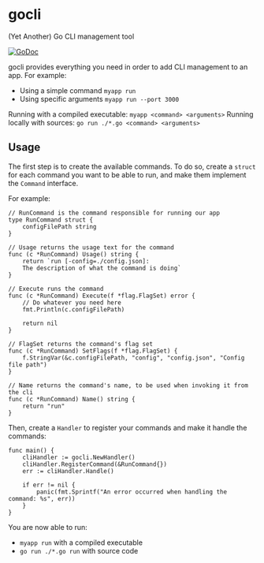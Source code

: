 # gocli
(Yet Another) Go CLI management tool

[![GoDoc](https://godoc.org/github.com/Aziule/gocli?status.svg)](https://godoc.org/github.com/Aziule/gocli)

gocli provides everything you need in order to add CLI management to an app. For example:
- Using a simple command `myapp run`
- Using specific arguments `myapp run --port 3000`

Running with a compiled executable: `myapp <command> <arguments>`
Running locally with sources: `go run ./*.go <command> <arguments>`

## Usage

The first step is to create the available commands. To do so, create a `struct` for each command you want to be able to run, and make them
implement the `Command` interface.

For example:

```golang
// RunCommand is the command responsible for running our app
type RunCommand struct {
	configFilePath string
}

// Usage returns the usage text for the command
func (c *RunCommand) Usage() string {
	return `run [-config=./config.json]:
	The description of what the command is doing`
}

// Execute runs the command
func (c *RunCommand) Execute(f *flag.FlagSet) error {
	// Do whatever you need here
	fmt.Println(c.configFilePath)

	return nil
}

// FlagSet returns the command's flag set
func (c *RunCommand) SetFlags(f *flag.FlagSet) {
	f.StringVar(&c.configFilePath, "config", "config.json", "Config file path")
}

// Name returns the command's name, to be used when invoking it from the cli
func (c *RunCommand) Name() string {
	return "run"
}
```

Then, create a `Handler` to register your commands and make it handle the commands:

```golang
func main() {
	cliHandler := gocli.NewHandler()
	cliHandler.RegisterCommand(&RunCommand{})
	err := cliHandler.Handle()

	if err != nil {
		panic(fmt.Sprintf("An error occurred when handling the command: %s", err))
	}
}
```

You are now able to run:
- `myapp run` with a compiled executable
- `go run ./*.go run` with source code
